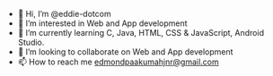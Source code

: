 - 👋 Hi, I’m @eddie-dotcom
- 👀 I’m interested in Web and App development
- 🌱 I’m currently learning C, Java, HTML, CSS & JavaScript, Android Studio.
- 💞️ I’m looking to collaborate on Web and App development
- 📫 How to reach me edmondpaakumahjnr@gmail.com

<!---
eddie-dotcom/eddie-dotcom is a ✨ special ✨ repository because its `README.md` (this file) appears on your GitHub profile.
You can click the Preview link to take a look at your changes.
--->
